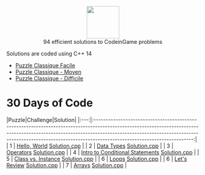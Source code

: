 <p align="center">
    <a href="https://www.codingame.com/profile/66f3dd918ff1150626c226eb4868a8503762582">
        <img height=85 src="http://valangels.com/wp-content/uploads/2017/02/codingame-logo.png">
    </a>
    <br>94 efficient solutions to CodeinGame problems
</p>


Solutions are coded using C++ 14

* [Puzzle Classique Facile](#Puzzle-Classique-Facile)
* [Puzzle Classique - Moyen](#Algorithms)
* [Puzzle Classique - Difficile](#c)

                          
# 30 Days of Code

|Puzzle|Challenge|Solution|
|:---:|:----------------------------------------------------------------------------------------------------------------------------------------------------------------------------------------------------------------------------------------------------------------------------------:|
|  1  | [Hello, World](https://www.hackerrank.com/challenges/cpp-hello-world/problem)                                   [Solution.cpp]()                       |
|  2  | [Data Types](https://www.hackerrank.com/challenges/30-data-types/problem)                                      [Solution.cpp]()                           |
|  3  | [Operators](https://www.hackerrank.com/challenges/30-operators/problem)                                        [Solution.cpp]()                              |
|  4  | [Intro to Conditional Statements](https://www.hackerrank.com/challenges/30-conditional-statements/problem)      [Solution.cpp]()  |
|  5  | [Class vs. Instance](https://www.hackerrank.com/challenges/30-class-vs-instance/problem)                       [Solution.cpp]()                 |
|  6  | [Loops](https://www.hackerrank.com/challenges/30-loops/problem)                                                [Solution.cpp]()                                  |
|  6  | [Let's Review](https://www.hackerrank.com/challenges/30-review-loop/problem)                                    [Solution.cpp]()                         |
|  7  | [Arrays](https://www.hackerrank.com/challenges/30-arrays/problem)                                              [Solution.cpp]()                                 |
